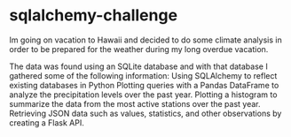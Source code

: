 # sqlalchemy-challenge 

Im going on vacation to Hawaii and decided to do some climate analysis in order to be prepared for the weather during my long overdue vacation. 

The data was found using an SQLite database and with that database I gathered some of the following information: 
  Using SQLAlchemy to reflect existing databases in Python
  Plotting queries with a Pandas DataFrame to analyze the precipitation levels over the past year. 
  Plotting a histogram to summarize the data from the most active stations over the past year. 
  Retrieving JSON data such as values, statistics, and other observations by creating a Flask API.

